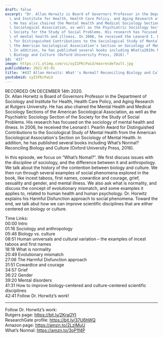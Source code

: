 ```yaml
---
draft: false
excerpt: "Dr. Allan Horwitz is Board of Governors Professor in the Department of Sociology\
  \ and Institute for Health, Health Care Policy, and Aging Research at Rutgers University.\
  \ He has also chaired the Mental Health and Medical Sociology Sections of the American\
  \ Sociological Association, as well as the Psychiatric Sociology Section of the\
  \ Society for the Study of Social Problems. His research has focused on the sociology\
  \ of mental health and illness. In 2006, he received the Leonard I. Pearlin Award\
  \ for Distinguished Contributions to the Sociological Study of Mental Health from\
  \ the American Sociological Association's Section on Sociology of Mental Health.\
  \ In addition, he has published several books including What\u2019s Normal? Reconciling\
  \ Biology and Culture (Oxford University Press, 2016)."
id: '437'
image: https://i.ytimg.com/vi/syZ1FKcFwLU/maxresdefault.jpg
publishDate: 2021-03-01
title: '#437 Allan Horwitz: What''s Normal? Reconciling Biology and Culture'
youtubeid: syZ1FKcFwLU
---
```

RECORDED ON DECEMBER 14th 2020.  
Dr. Allan Horwitz is Board of Governors Professor in the Department of Sociology and Institute for Health, Health Care Policy, and Aging Research at Rutgers University. He has also chaired the Mental Health and Medical Sociology Sections of the American Sociological Association, as well as the Psychiatric Sociology Section of the Society for the Study of Social Problems. His research has focused on the sociology of mental health and illness. In 2006, he received the Leonard I. Pearlin Award for Distinguished Contributions to the Sociological Study of Mental Health from the American Sociological Association's Section on Sociology of Mental Health. In addition, he has published several books including What’s Normal? Reconciling Biology and Culture (Oxford University Press, 2016).

In this episode, we focus on “What’s Nomal?”. We first discuss issues with the discipline of sociology, and the difference between it and anthropology. We talk about the history of the contention between biology and culture. We then run through several examples of social phenomena explored in the book, like incest taboos, first names, cowardice and courage, grief, sexuality and gender, and mental illness. We also ask what is normality, and discuss the concept of evolutionary mismatch, and some examples it applies to, related to human health and human psychology. Dr. Horwitz explains his Harmful Disfunction approach to social phenomena. Toward the end, we talk abut how we can improve scientific disciplines that are either centered on biology or culture.

Time Links:  
00:00 Intro  
01:16  Sociology and anthropology  
05:46  Biology vs. culture  
08:51  Human universals and cultural variation – the examples of incest taboos and first names  
18:18  What is normality  
20:49  Evolutionary mismatch  
27:06  The Harmful Disfunction approach  
31:51  Cowardice and courage  
34:57  Grief  
36:22  Gender  
39:20  Mental disorders  
41:31  How to improve biology-centered and culture-centered scientific disciplines  
42:41  Follow Dr. Horwitz’s work!

---

Follow Dr. Horwitz’s work:  
Rutgers page: https://bit.ly/2KraOYI  
ResearchGate profile: https://bit.ly/37U6hWQ  
Amazon page: https://amzn.to/2LzIMuU  
What’s Normal: https://amzn.to/3oP1f4P
